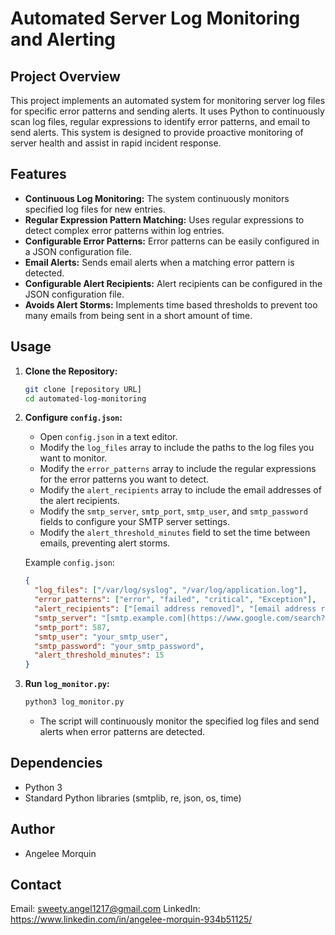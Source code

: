 # Automated Server Log Monitoring and Alerting

## Project Overview

This project implements an automated system for monitoring server log files for specific error patterns and sending alerts. It uses Python to continuously scan log files, regular expressions to identify error patterns, and email to send alerts. This system is designed to provide proactive monitoring of server health and assist in rapid incident response.

## Features

* **Continuous Log Monitoring:** The system continuously monitors specified log files for new entries.
* **Regular Expression Pattern Matching:** Uses regular expressions to detect complex error patterns within log entries.
* **Configurable Error Patterns:** Error patterns can be easily configured in a JSON configuration file.
* **Email Alerts:** Sends email alerts when a matching error pattern is detected.
* **Configurable Alert Recipients:** Alert recipients can be configured in the JSON configuration file.
* **Avoids Alert Storms:** Implements time based thresholds to prevent too many emails from being sent in a short amount of time.

## Usage

1.  **Clone the Repository:**

    ```bash
    git clone [repository URL]
    cd automated-log-monitoring
    ```

2.  **Configure `config.json`:**

    * Open `config.json` in a text editor.
    * Modify the `log_files` array to include the paths to the log files you want to monitor.
    * Modify the `error_patterns` array to include the regular expressions for the error patterns you want to detect.
    * Modify the `alert_recipients` array to include the email addresses of the alert recipients.
    * Modify the `smtp_server`, `smtp_port`, `smtp_user`, and `smtp_password` fields to configure your SMTP server settings.
    * Modify the `alert_threshold_minutes` field to set the time between emails, preventing alert storms.

    Example `config.json`:

    ```json
    {
      "log_files": ["/var/log/syslog", "/var/log/application.log"],
      "error_patterns": ["error", "failed", "critical", "Exception"],
      "alert_recipients": ["[email address removed]", "[email address removed]"],
      "smtp_server": "[smtp.example.com](https://www.google.com/search?q=smtp.example.com)",
      "smtp_port": 587,
      "smtp_user": "your_smtp_user",
      "smtp_password": "your_smtp_password",
      "alert_threshold_minutes": 15
    }
    ```

3.  **Run `log_monitor.py`:**

    ```bash
    python3 log_monitor.py
    ```

    * The script will continuously monitor the specified log files and send alerts when error patterns are detected.

## Dependencies

* Python 3
* Standard Python libraries (smtplib, re, json, os, time)

## Author
* Angelee Morquin

## Contact

Email: sweety.angel1217@gmail.com
LinkedIn: https://www.linkedin.com/in/angelee-morquin-934b51125/

